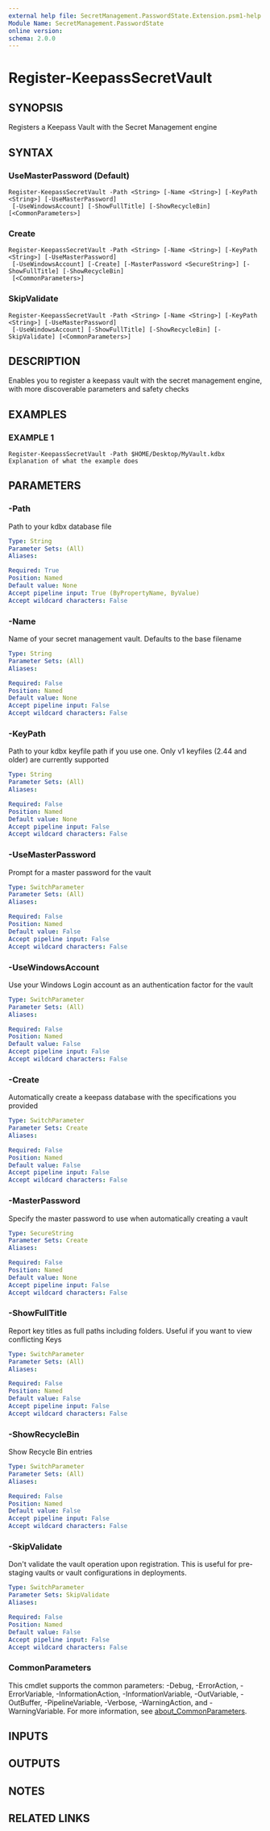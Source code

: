 ```yaml
---
external help file: SecretManagement.PasswordState.Extension.psm1-help.xml
Module Name: SecretManagement.PasswordState
online version:
schema: 2.0.0
---
```


# Register-KeepassSecretVault

## SYNOPSIS
Registers a Keepass Vault with the Secret Management engine

## SYNTAX

### UseMasterPassword (Default)
```
Register-KeepassSecretVault -Path <String> [-Name <String>] [-KeyPath <String>] [-UseMasterPassword]
 [-UseWindowsAccount] [-ShowFullTitle] [-ShowRecycleBin] [<CommonParameters>]
```

### Create
```
Register-KeepassSecretVault -Path <String> [-Name <String>] [-KeyPath <String>] [-UseMasterPassword]
 [-UseWindowsAccount] [-Create] [-MasterPassword <SecureString>] [-ShowFullTitle] [-ShowRecycleBin]
 [<CommonParameters>]
```

### SkipValidate
```
Register-KeepassSecretVault -Path <String> [-Name <String>] [-KeyPath <String>] [-UseMasterPassword]
 [-UseWindowsAccount] [-ShowFullTitle] [-ShowRecycleBin] [-SkipValidate] [<CommonParameters>]
```

## DESCRIPTION
Enables you to register a keepass vault with the secret management engine, with more discoverable parameters and
safety checks

## EXAMPLES

### EXAMPLE 1
```
Register-KeepassSecretVault -Path $HOME/Desktop/MyVault.kdbx
Explanation of what the example does
```

## PARAMETERS

### -Path
Path to your kdbx database file

```yaml
Type: String
Parameter Sets: (All)
Aliases:

Required: True
Position: Named
Default value: None
Accept pipeline input: True (ByPropertyName, ByValue)
Accept wildcard characters: False
```

### -Name
Name of your secret management vault.
Defaults to the base filename

```yaml
Type: String
Parameter Sets: (All)
Aliases:

Required: False
Position: Named
Default value: None
Accept pipeline input: False
Accept wildcard characters: False
```

### -KeyPath
Path to your kdbx keyfile path if you use one.
Only v1 keyfiles (2.44 and older) are currently supported

```yaml
Type: String
Parameter Sets: (All)
Aliases:

Required: False
Position: Named
Default value: None
Accept pipeline input: False
Accept wildcard characters: False
```

### -UseMasterPassword
Prompt for a master password for the vault

```yaml
Type: SwitchParameter
Parameter Sets: (All)
Aliases:

Required: False
Position: Named
Default value: False
Accept pipeline input: False
Accept wildcard characters: False
```

### -UseWindowsAccount
Use your Windows Login account as an authentication factor for the vault

```yaml
Type: SwitchParameter
Parameter Sets: (All)
Aliases:

Required: False
Position: Named
Default value: False
Accept pipeline input: False
Accept wildcard characters: False
```

### -Create
Automatically create a keepass database with the specifications you provided

```yaml
Type: SwitchParameter
Parameter Sets: Create
Aliases:

Required: False
Position: Named
Default value: False
Accept pipeline input: False
Accept wildcard characters: False
```

### -MasterPassword
Specify the master password to use when automatically creating a vault

```yaml
Type: SecureString
Parameter Sets: Create
Aliases:

Required: False
Position: Named
Default value: None
Accept pipeline input: False
Accept wildcard characters: False
```

### -ShowFullTitle
Report key titles as full paths including folders.
Useful if you want to view conflicting Keys

```yaml
Type: SwitchParameter
Parameter Sets: (All)
Aliases:

Required: False
Position: Named
Default value: False
Accept pipeline input: False
Accept wildcard characters: False
```

### -ShowRecycleBin
Show Recycle Bin entries

```yaml
Type: SwitchParameter
Parameter Sets: (All)
Aliases:

Required: False
Position: Named
Default value: False
Accept pipeline input: False
Accept wildcard characters: False
```

### -SkipValidate
Don't validate the vault operation upon registration.
This is useful for pre-staging 
vaults or vault configurations in deployments.

```yaml
Type: SwitchParameter
Parameter Sets: SkipValidate
Aliases:

Required: False
Position: Named
Default value: False
Accept pipeline input: False
Accept wildcard characters: False
```

### CommonParameters
This cmdlet supports the common parameters: -Debug, -ErrorAction, -ErrorVariable, -InformationAction, -InformationVariable, -OutVariable, -OutBuffer, -PipelineVariable, -Verbose, -WarningAction, and -WarningVariable. For more information, see [about_CommonParameters](http://go.microsoft.com/fwlink/?LinkID=113216).

## INPUTS

## OUTPUTS

## NOTES

## RELATED LINKS
